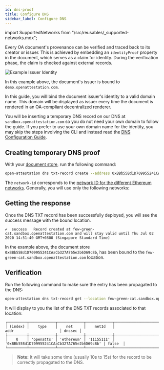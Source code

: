 ```yaml
---
id: dns-proof
title: Configure DNS
sidebar_label: Configure DNS
---
```

import SupportedNetworks from "/src/reusables/_supported-networks.mdx";

Every OA document's provenance can be verified and traced back to its creator or issuer. This is achieved by embedding an `identityProof` property in the document, which serves as a claim for identity. During the verification phase, the claim is checked against external records.

![Example Issuer Identity](/docs/integrator-section/verifiable-document/ethereum/dns-proof/example.png)

In this example above, the document's issuer is bound to `demo.openattestation.com`.

In this guide, you will bind the document issuer's identity to a valid domain name. This domain will be displayed as issuer every time the document is rendered in an OA-compliant decentralized renderer.

You will be inserting a temporary DNS record on our DNS at `sandbox.openattestation.com` so you do not need your own domain to follow the guide. If you prefer to use your own domain name for the identity, you may skip the steps involving the CLI and instead read the [DNS Configuration Guide](/docs/developer-section/quickstart/configure-dns).

## Creating temporary DNS proof

With your [document store](/docs/integrator-section/verifiable-document/ethereum/document-store), run the following command:

```bash
open-attestation dns txt-record create --address 0xBBb55Bd1D709955241CAaCb327A765e2b6D69c8b --network-id 11155111
```

The `network-id` corresponds to the [network ID for the different Ethereum networks](https://chainid.network/). Generally, you will use only the following networks:

<!-- Reusing the Network Table here -->

<SupportedNetworks />

## Getting the response
Once the DNS TXT record has been successfully deployed, you will see the success message with the bound location.

```text
✔  success   Record created at few-green-cat.sandbox.openattestation.com and will stay valid until Thu Jul 02 2020 14:51:40 GMT+0800 (Singapore Standard Time)
```

In the example above, the document store `0xBBb55Bd1D709955241CAaCb327A765e2b6D69c8b`, has been bound to the `few-green-cat.sandbox.openattestation.com` location. 

## Verification
Run the following command to make sure the entry has been propagated to the DNS:

```bash
open-attestation dns txt-record get --location few-green-cat.sandbox.openattestation.com
```

It will display to you the list of the DNS TXT records associated to that location:

```text
┌─────────┬────────────┬────────────┬────────────┬──────────────────────────────────────────────┬────────┐
│ (index) │    type    │    net     │    netId   │                     addr                     │ dnssec │
├─────────┼────────────┼────────────┼────────────┼──────────────────────────────────────────────┼────────┤
│    0    │ 'openatts' │ 'ethereum' │ '11155111' │ '0xBBb55Bd1D709955241CAaCb327A765e2b6D69c8b' │ false  │
└─────────┴────────────┴────────────┴────────────┴──────────────────────────────────────────────┴────────┘
```

>**Note:** It will take some time (usually 10s to 15s) for the record to be correctly propagated to the DNS.
